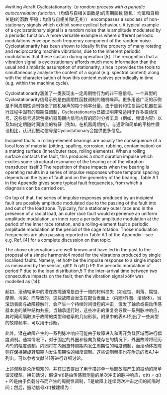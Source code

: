 #writing #draft 
Cyclostationarity（*a random process with a periodic autocorrelation function.*（均值与自相关函数是t的周期函数 随机：均值和自相关是t的函数 平稳：均值与自相关和t无关）） encompasses a subclass of non-stationary signals which exhibit some cyclical behaviour. A typical example of a cyclostationary signal is a random noise that is amplitude modulated by a periodic function. A more versatile example is where different periodic modulations envelope each frequency component of the random noise. Cyclostationarity has been shown to ideally fit the property of many rotating and reciprocating machine vibrations, due to the inherent periodic modulations that these sustain during operation [5]. The recognition that a vibration signal is cyclostationary affords much more information than the usual and simplistic assumption of stationarity, since it provides the tools to simultaneously analyse the content of a signal (e.g. spectral content) along with the characterisation of how this content evolves periodically in time (e.g. within the machine cycle).

Cyclostationarity涵盖了一类表现出一定周期性行为的非平稳信号。一个典型的Cyclostationarity信号示例是由周期性函数调制的随机噪声。更多用途广泛的示例是不同周期性调制包络了随机噪声的每个频率分量。由于旋转和往复运动机器在运行过程中固有的周期性调制，Cyclostationarity已被证明非常适用于许多振动信号，这些信号通常包括机器周期内信号内容的同时分析工具（例如，频谱内容）以及如何定期随时间演变的特征（例如，在机器周期内）。与通常和简单的平稳性假设相比，认识到振动信号是Cyclostationary会提供更多信息。

Incipient faults in rolling-element bearings are usually the consequence of a local loss of material (pitting, spalling, corrosion, rubbing, contamination) on a matting surface (inner/outer race, rolling elements). When a rolling surface contacts the fault, this produces a short duration impulse which excites some structural resonance of the bearing or of the vibration transducer itself.3 The repetition of these impacts when the bearing is operating results in a series of impulse responses whose temporal spacing depends on the type of fault and on the geometry of the bearing. Table A.1 in the Appendix gives some typical fault frequencies, from which a diagnosis can be carried out. 

On top of that, the series of impulse responses produced by an incipient fault are possibly amplitude modulated due to the passing of the fault into and out of the load zone. Typically, for a stationary outer race and in the presence of a radial load, an outer race fault would experience an uniform amplitude modulation, an inner race a periodic amplitude modulation at the period of the inner race rotation, and a rolling-element fault a periodic amplitude modulation at the period of the cage rotation. Those modulation frequencies are also passing reported in Table A.1 of the Appendix—see e.g. Ref. [4] for a complete discussion on that topic. 

The above observations are well-known and have led in the past to the proposal of a simple harmonic4 model for the vibrations produced by single localised faults. Namely, let hðtÞ be the impulse response to a single impact as measured by the sensor, qðtÞ ¼ qðt þ PÞ the periodic modulation of period P due to the load distribution,5 T the inter-arrival time between two consecutive impacts on the fault; then the vibration signal xðtÞ was modelled as [14]:


起初，滚动轴承中的潜在故障通常是由于一侧的材料损失（如点蚀、剥落、腐蚀、摩擦、污染）而导致的，这些故障会发生在配合表面上（内圈/外圈、滚动体）。当滚动表面与故障接触时，会产生一个持续时间很短的冲击，激发了轴承或振动传感器本身的某种结构共振。当轴承运行时，这些冲击的重复会导致一系列脉冲响应，其时间间隔取决于故障的类型和轴承的几何形状。附录中的表A.1列出了一些典型的故障频率，可以用于诊断。

此外，潜在故障产生的一系列脉冲响应可能由于故障进入和离开负载区域而进行幅度调制。通常情况下，对于固定的外圈和径向负载存在的情况下，外圈故障将经历均匀的幅度调制，内圈将在内圈旋转周期内发生周期性的幅度调制，而滚动体故障则在保持架旋转周期内发生周期性的幅度调制。这些调制频率也在附录的表A.1中列出，可以参考文献[4]等进行详细讨论。

上述观察是众所周知的，并在过去提出了用于描述单一局部故障产生的振动的简单谐波模型。换句话说，假设h(t)是由传感器测量的单次冲击的脉冲响应，q(t) = q(t + P)是由于负载分布而产生的周期性调制，T是故障上连续两次冲击之间的间隔时间；然后，振动信号x(t)被建模为：


